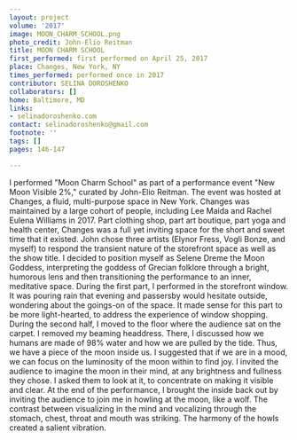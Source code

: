 ```yaml
---
layout: project
volume: '2017'
image: MOON_CHARM_SCHOOL.png
photo_credit: John-Elio Reitman
title: MOON CHARM SCHOOL
first_performed: first performed on April 25, 2017
place: Changes, New York, NY
times_performed: performed once in 2017
contributor: SELINA DOROSHENKO
collaborators: []
home: Baltimore, MD
links:
- selinadoroshenko.com
contact: selinadoroshenko@gmail.com
footnote: ''
tags: []
pages: 146-147

---
```


I performed "Moon Charm School" as part of a performance event "New Moon Visible 2%," curated by John-Elio Reitman. The event was hosted at Changes, a fluid, multi-purpose space in New York. Changes was maintained by a large cohort of people, including Lee Maida and Rachel Eulena Williams in 2017. Part clothing shop, part art boutique, part yoga and health center, Changes was a full yet inviting space for the short and sweet time that it existed. John chose three artists (Elynor Fress, Vogli Bonze, and myself) to respond the transient nature of the storefront space as well as the show title. I decided to position myself as Selene Dreme the Moon Goddess, interpreting the goddess of Grecian folklore through a bright, humorous lens and then transitioning the performance to an inner, meditative space. During the first part, I performed in the storefront window. It was pouring rain that evening and passersby would hesitate outside, wondering about the goings-on of the space. It made sense for this part to be more light-hearted, to address the experience of window shopping. During the second half, I moved to the floor where the audience sat on the carpet. I removed my beaming headdress. There, I discussed how we humans are made of 98% water and how we are pulled by the tide. Thus, we have a piece of the moon inside us. I suggested that if we are in a mood, we can focus on the luminosity of the moon within to find joy. I invited the audience to imagine the moon in their mind, at any brightness and fullness they chose. I asked them to look at it, to concentrate on making it visible and clear. At the end of the performance, I brought the inside back out by inviting the audience to join me in howling at the moon, like a wolf. The contrast between visualizing in the mind and vocalizing through the stomach, chest, throat and mouth was striking. The harmony of the howls created a salient vibration.

